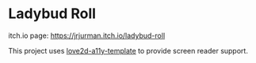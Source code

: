 # Ladybud Roll

itch.io page: https://jrjurman.itch.io/ladybud-roll

This project uses [love2d-a11y-template](https://github.com/JRJurman/love2d-a11y-template/tree/main) to provide screen reader support.
